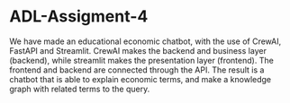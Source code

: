 # ADL-Assigment-4

We have made an educational economic chatbot, with the use of CrewAI, FastAPI and Streamlit. CrewAI makes the backend and business layer (backend), while streamlit makes the presentation layer (frontend). The frontend and backend are connected through the API. The result is a chatbot that is able to explain economic terms, and make a knowledge graph with related terms to the query.
